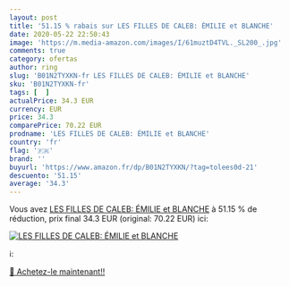 ```yaml
---
layout: post
title: '51.15 % rabais sur LES FILLES DE CALEB: ÉMILIE et BLANCHE'
date: 2020-05-22 22:50:43
image: 'https://m.media-amazon.com/images/I/61muztD4TVL._SL200_.jpg'
comments: true
category: ofertas
author: ring
slug: 'B01N2TYXKN-fr LES FILLES DE CALEB: ÉMILIE et BLANCHE'
sku: 'B01N2TYXKN-fr'
tags: [  ]
actualPrice: 34.3 EUR
currency: EUR
price: 34.3
comparePrice: 70.22 EUR
prodname: 'LES FILLES DE CALEB: ÉMILIE et BLANCHE'
country: 'fr'
flag: '🇫🇷'
brand: ''
buyurl: 'https://www.amazon.fr/dp/B01N2TYXKN/?tag=tolees0d-21'
descuento: '51.15'
average: '34.3'
---
```


Vous avez [LES FILLES DE CALEB: ÉMILIE et BLANCHE](https://www.amazon.fr/dp/B01N2TYXKN/?tag=tolees0d-21)  à  51.15 % de réduction, prix final  34.3 EUR (original: 70.22 EUR) ici:

[![LES FILLES DE CALEB: ÉMILIE et BLANCHE](https://m.media-amazon.com/images/I/61muztD4TVL._SL200_.jpg)](https://www.amazon.fr/dp/B01N2TYXKN/?tag=tolees0d-21)

ℹ️:


[🛒 Achetez-le maintenant!!](https://www.amazon.fr/dp/B01N2TYXKN/?tag=tolees0d-21)
